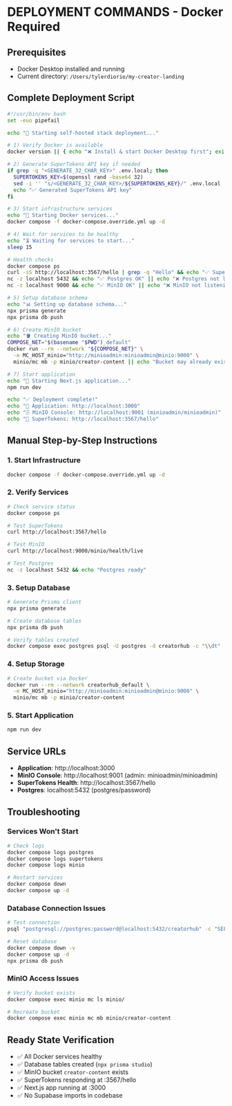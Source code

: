 # DEPLOYMENT COMMANDS - Docker Required

## Prerequisites
- Docker Desktop installed and running
- Current directory: `/Users/tylerdiorio/my-creator-landing`

## Complete Deployment Script

```bash
#!/usr/bin/env bash
set -euo pipefail

echo "🚀 Starting self-hosted stack deployment..."

# 1) Verify Docker is available
docker version || { echo "❌ Install & start Docker Desktop first"; exit 1; }

# 2) Generate SuperTokens API key if needed
if grep -q "<GENERATE_32_CHAR_KEY>" .env.local; then
  SUPERTOKENS_KEY=$(openssl rand -base64 32)
  sed -i '' "s/<GENERATE_32_CHAR_KEY>/${SUPERTOKENS_KEY}/" .env.local
  echo "✅ Generated SuperTokens API key"
fi

# 3) Start infrastructure services
echo "🐳 Starting Docker services..."
docker compose -f docker-compose.override.yml up -d

# 4) Wait for services to be healthy
echo "⏳ Waiting for services to start..."
sleep 15

# Health checks
docker compose ps
curl -sS http://localhost:3567/hello | grep -q "Hello" && echo "✅ SuperTokens OK" || echo "❌ SuperTokens not ready"
nc -z localhost 5432 && echo "✅ Postgres OK" || echo "❌ Postgres not listening"
nc -z localhost 9000 && echo "✅ MinIO OK" || echo "❌ MinIO not listening"

# 5) Setup database schema
echo "📊 Setting up database schema..."
npx prisma generate
npx prisma db push

# 6) Create MinIO bucket
echo "🪣 Creating MinIO bucket..."
COMPOSE_NET="$(basename "$PWD")_default"
docker run --rm --network "${COMPOSE_NET}" \
  -e MC_HOST_minio="http://minioadmin:minioadmin@minio:9000" \
  minio/mc mb -p minio/creator-content || echo "Bucket may already exist"

# 7) Start application
echo "🚀 Starting Next.js application..."
npm run dev

echo "✅ Deployment complete!"
echo "📱 Application: http://localhost:3000"
echo "🗄️ MinIO Console: http://localhost:9001 (minioadmin/minioadmin)"
echo "🔐 SuperTokens: http://localhost:3567/hello"
```

## Manual Step-by-Step Instructions

### 1. Start Infrastructure
```bash
docker compose -f docker-compose.override.yml up -d
```

### 2. Verify Services
```bash
# Check service status
docker compose ps

# Test SuperTokens
curl http://localhost:3567/hello

# Test MinIO
curl http://localhost:9000/minio/health/live

# Test Postgres
nc -z localhost 5432 && echo "Postgres ready"
```

### 3. Setup Database
```bash
# Generate Prisma client
npx prisma generate

# Create database tables
npx prisma db push

# Verify tables created
docker compose exec postgres psql -U postgres -d creatorhub -c "\\dt"
```

### 4. Setup Storage
```bash
# Create bucket via Docker
docker run --rm --network creatorhub_default \
  -e MC_HOST_minio="http://minioadmin:minioadmin@minio:9000" \
  minio/mc mb -p minio/creator-content
```

### 5. Start Application
```bash
npm run dev
```

## Service URLs
- **Application**: http://localhost:3000
- **MinIO Console**: http://localhost:9001 (admin: minioadmin/minioadmin)
- **SuperTokens Health**: http://localhost:3567/hello
- **Postgres**: localhost:5432 (postgres/password)

## Troubleshooting

### Services Won't Start
```bash
# Check logs
docker compose logs postgres
docker compose logs supertokens
docker compose logs minio

# Restart services
docker compose down
docker compose up -d
```

### Database Connection Issues
```bash
# Test connection
psql "postgresql://postgres:password@localhost:5432/creatorhub" -c "SELECT now();"

# Reset database
docker compose down -v
docker compose up -d
npx prisma db push
```

### MinIO Access Issues
```bash
# Verify bucket exists
docker compose exec minio mc ls minio/

# Recreate bucket
docker compose exec minio mc mb minio/creator-content
```

## Ready State Verification
- ✅ All Docker services healthy
- ✅ Database tables created (`npx prisma studio`)
- ✅ MinIO bucket `creator-content` exists
- ✅ SuperTokens responding at :3567/hello
- ✅ Next.js app running at :3000
- ✅ No Supabase imports in codebase